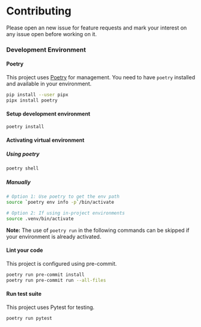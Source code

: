 # Contributing

Please open an new issue for feature requests and mark your interest on any issue open before working on it.

### Development Environment
#### Poetry
This project uses [Poetry](https://python-poetry.org/docs/) for management. You need to have `poetry` installed and
available in your environment.

```sh
pip install --user pipx
pipx install poetry
```

#### Setup development environment
```sh
poetry install
```

#### Activating virtual environment

##### Using poetry
```sh
poetry shell
```

##### Manually

```sh
# Option 1: Use poetry to get the env path
source `poetry env info -p`/bin/activate

# Option 2: If using in-project environments
source .venv/bin/activate
```

**Note:** The use of `poetry run` in the following commands can be skipped if your environment is  already activated.

#### Lint your code

This project is configured using pre-commit.

```sh
poetry run pre-commit install
poetry run pre-commit run --all-files
```

#### Run test suite
This project uses Pytest for testing.
```sh
poetry run pytest
```
